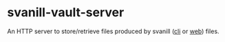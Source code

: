 # svanill-vault-server

An HTTP server to store/retrieve files produced by svanill ([cli](https://github.com/svanill/svanill-cli) or [web](https://github.com/svanill/svanill)) files.

